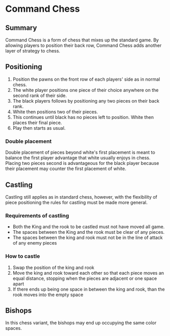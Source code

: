 # Command Chess

## Summary

Command Chess is a form of chess that mixes up the standard game. By allowing players to position their back row, Command Chess adds another layer of strategy to chess.

## Positioning

1. Position the pawns on the front row of each players' side as in normal chess. 
2. The white player positions one piece of their choice anywhere on the second rank of their side.
3. The black players follows by positioning any two pieces on their back rank.
4. White then positions two of their pieces.
5. This continues until black has no pieces left to position. White then places their final piece.
6. Play then starts as usual.

### Double placement

Double placement of pieces beyond white's first placement is meant to balance the first player advantage that white usually enjoys in chess. Placing two pieces second is advantageous for the black player because their placement may counter the first placement of white.

## Castling

Castling still applies as in standard chess, however, with the flexibility of piece positioning the rules for castling must be made more general.

### Requirements of castling

- Both the King and the rook to be castled must not have moved all game.
- The spaces between the King and the rook must be clear of any pieces.
- The spaces between the king and rook must not be in the line of attack of any enemy pieces

### How to castle

1. Swap the position of the king and rook
2. Move the king and rook toward each other so that each piece moves an equal distance, stopping when the pieces are adjacent or one space apart
3. If there ends up being one space in between the king and rook, than the rook moves into the empty space

## Bishops

In this chess variant, the bishops may end up occupying the same color spaces.


